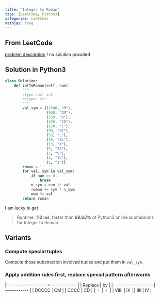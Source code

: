 ```yaml
---
title: "Integer to Roman"
tags: [LeetCode, Python3]
categories: LeetCode
mathjax: True
---
```


## From LeetCode
[problem description](https://leetcode.com/problems/integer-to-roman/)
/
no solution provided

## Solution in Python3
```python
class Solution:
    def intToRoman(self, num):
        """
        :type num: int
        :rtype: str
        """
        val_sym = [(1000, "M"),
                   (900, "CM"),
                   (500, "D"),
                   (400, "CD"),
                   (100, "C"),
                   (90, "XC"),
                   (50, "L"),
                   (40, "XL"),
                   (10, "X"),
                   (9, "IX"),
                   (5, "V"),
                   (4, "IV"),
                   (1, "I")]
        roman = ''
        for val, sym in val_sym:
            if num == 0:
                break
            n_sym = num // val
            roman += sym * n_sym
            num %= val
        return roman
```
I am lucky to get 
> Runtime: **112 ms**, faster than **99.63%** of Python3 online submissions for Integer to Roman.

## Variants

### Compute special tuples
Compute those substraction involved tuples and put them in `val_sym`.

### Apply addition rules first, replace special pattern afterwards

|---------------------+--------------|
| Replace             | by           |
|---------------------| ------------ |
| DCCCC               | CM           |
| CCCC                | CD           |
| ⋮                    | ⋮            |
| VIIII               | IX           |
| IIII                | IV           |